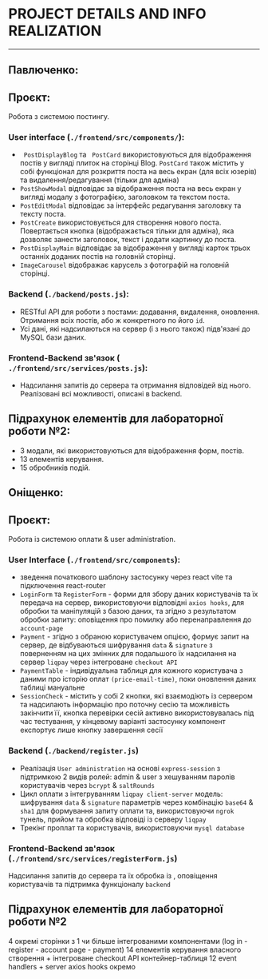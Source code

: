 # PROJECT DETAILS AND INFO REALIZATION
--------------------------------------
## Павлюченко:

## Проєкт:
Робота з системою постингу.
### User interface (` ./frontend/src/components/ `):
- ` PostDisplayBlog` та ` PostCard` використовуються для відображення постів у вигляді плиток на сторінці Blog. ` PostCard ` також містить у собі функціонал для розкриття поста на весь екран (для всіх юзерів) та видалення/редагування (тільки для адміна)
- ` PostShowModal ` відповідає за відображення поста на весь екран у вигляді модалу з фотографією, заголовком та текстом поста.
- ` PostEditModal ` відповідає за інтерфейс редагування заголовку та тексту поста.
- ` PostCreate ` використовується для створення нового поста. Повертається кнопка (відображається тільки для адміна), яка дозволяє занести заголовок, текст і додати картинку до поста.
- ` PostDisplayMain ` відповідає за відображення у вигляді карток трьох останніх доданих постів на головній сторінці.
- ` ImageCarousel ` відображає карусель з фотографій на головній сторінці.
### Backend (` ./backend/posts.js `):
- RESTful API для роботи з постами: додавання, видалення, оновлення. Отримання всіх постів, або ж конкретного по його ` id `.
- Усі дані, які надсилаються на сервер (і з нього також) підв'язані до MySQL бази даних.
### Frontend-Backend зв'язок (` ./frontend/src/services/posts.js`):
- Надсилання запитів до сервера та отримання відповідей від нього. Реалізовані всі можливості, описані в backend.

## Підрахунок елементів для лабораторної роботи №2:
- 3 модали, які використовуються для відображення форм, постів.
- 13 елементів керування.
- 15 обробників подій.

  
## Оніщенко:

## Проєкт:
Робота із системою оплати & user administration.
### User Interface (` ./frontend/src/components `):
- зведення початкового шаблону застосунку через react vite та підключення react-router
- ` LoginForm ` та ` RegisterForm ` - форми для збору даних користувачів та їх передача на сервер, використовуючи відповідні ` axios hooks `, для обробки та маніпуляцій з базою даних, та згідно з результатом обробки запиту: оповіщення про помилку або перенаправлення до ` account-page `
- ` Payment ` - згідно з обраною користувачем опцією, формує запит на сервер, де відбуваються шифрування ` data ` & ` signature ` з поверненням на цих змінних для подальшого їх надсилання на сервер ` liqpay ` через інтегроване ` checkout API `
- ` PaymentTable ` - індивідуальна таблиця для кожного користувача з даними про історію оплат ` (price-email-time) `, поки оновлення даних таблиці мануальне
- ` SessionCheck ` - містить у собі 2 кнопки, які взаємодіють із сервером та надсилають інформацію про поточну сесію та можливість закінчити її, кнопка перевірки сесій активно використовувалась під час тестування, у кінцевому варіанті застосунку компонент експортує лише кнопку завершення сесії
### Backend (` ./backend/register.js `)
- Реалізація ` User administration ` на основі ` express-session ` з підтримкою 2 видів ролей: admin & user з хешуванням паролів користувачів через ` bcrypt ` & ` saltRounds `
- Цикл оплати з інтегруванням ` liqpay client-server ` модель: шифрування ` data ` & ` signature ` параметрів через комбінацію ` base64 ` & ` sha1 ` для формування запиту оплати та, використовуючи ` ngrok ` тунель, прийом та обробка відповіді із серверу ` liqpay `
- Трекінг проплат та користувачів, використовуючи ` mysql database `
### Frontend-Backend зв'язок (` ./frontend/src/services/registerForm.js `)
Надсилання запитів до сервера та їх обробка із , оповіщення користувачів та підтримка функціоналу ` backend `

## Підрахунок елементів для лабораторної роботи №2
4 окремі сторінки з 1 чи більше інтегрованими компонентами (log in - register - account page - payment)
14 елементів керування власного створення + інтегроване checkout API
контейнер-таблиця
12 event handlers + server axios hooks окремо

